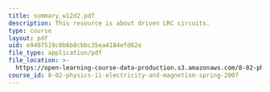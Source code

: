 ```yaml
---
title: summary_w12d2.pdf
description: This resource is about driven LRC circuits.
type: course
layout: pdf
uid: e9407519c0b6b8cbbc35ea4184efd62e
file_type: application/pdf
file_location: >-
  https://open-learning-course-data-production.s3.amazonaws.com/8-02-physics-ii-electricity-and-magnetism-spring-2007/e9407519c0b6b8cbbc35ea4184efd62e_summary_w12d2.pdf
course_id: 8-02-physics-ii-electricity-and-magnetism-spring-2007
---
```

